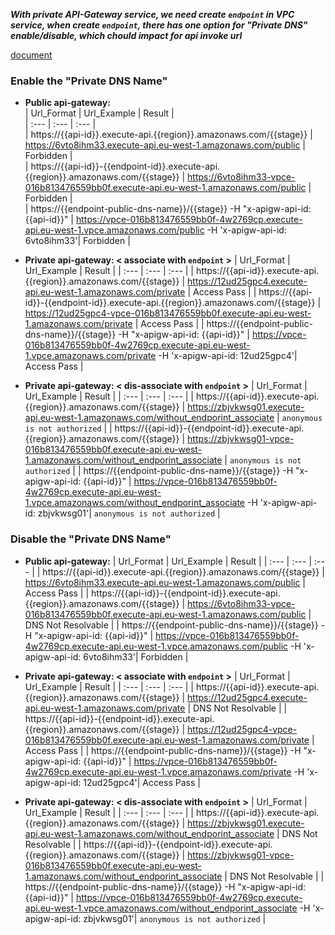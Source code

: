 ***With private API-Gateway service, we need create `endpoint` in VPC service, when create `endpoint`, there has one option for "Private DNS" enable/disable, which chould impact for api invoke url***  

[document](https://docs.aws.amazon.com/apigateway/latest/developerguide/apigateway-private-api-test-invoke-url.html)
### Enable the "Private DNS Name"
- **Public api-gateway:**  
  | Url_Format | Url_Example | Result |  
  | :--- | :--- | :--- |  
  | https://{{api-id}}.execute-api.{{region}}.amazonaws.com/{{stage}} | https://6vto8ihm33.execute-api.eu-west-1.amazonaws.com/public | Forbidden |  
  | https://{{api-id}}-{{endpoint-id}}.execute-api.{{region}}.amazonaws.com/{{stage}} | https://6vto8ihm33-vpce-016b813476559bb0f.execute-api.eu-west-1.amazonaws.com/public | Forbidden |  
  | https://{{endpoint-public-dns-name}}/{{stage}} -H "x-apigw-api-id: {{api-id}}" | https://vpce-016b813476559bb0f-4w2769cp.execute-api.eu-west-1.vpce.amazonaws.com/public -H 'x-apigw-api-id: 6vto8ihm33'| Forbidden |  
- **Private api-gateway: < associate with `endpoint` >**
  | Url_Format | Url_Example | Result | 
  | :--- | :--- | :--- |
  | https://{{api-id}}.execute-api.{{region}}.amazonaws.com/{{stage}} | https://12ud25gpc4.execute-api.eu-west-1.amazonaws.com/private | Access Pass |
  | https://{{api-id}}-{{endpoint-id}}.execute-api.{{region}}.amazonaws.com/{{stage}} | https://12ud25gpc4-vpce-016b813476559bb0f.execute-api.eu-west-1.amazonaws.com/private | Access Pass |
  | https://{{endpoint-public-dns-name}}/{{stage}} -H "x-apigw-api-id: {{api-id}}" | https://vpce-016b813476559bb0f-4w2769cp.execute-api.eu-west-1.vpce.amazonaws.com/private -H 'x-apigw-api-id: 12ud25gpc4'| Access Pass |

- **Private api-gateway: < dis-associate with `endpoint` >**
  | Url_Format | Url_Example | Result | 
  | :--- | :--- | :--- |
  | https://{{api-id}}.execute-api.{{region}}.amazonaws.com/{{stage}} | https://zbjvkwsg01.execute-api.eu-west-1.amazonaws.com/without_endporint_associate | `anonymous is not authorized` |
  | https://{{api-id}}-{{endpoint-id}}.execute-api.{{region}}.amazonaws.com/{{stage}} | https://zbjvkwsg01-vpce-016b813476559bb0f.execute-api.eu-west-1.amazonaws.com/without_endporint_associate | `anonymous is not authorized` |
  | https://{{endpoint-public-dns-name}}/{{stage}} -H "x-apigw-api-id: {{api-id}}" | https://vpce-016b813476559bb0f-4w2769cp.execute-api.eu-west-1.vpce.amazonaws.com/without_endporint_associate -H 'x-apigw-api-id: zbjvkwsg01'| `anonymous is not authorized` |
  
### Disable the "Private DNS Name"
- **Public api-gateway:**
  | Url_Format | Url_Example | Result | 
  | :--- | :--- | :--- |
  | https://{{api-id}}.execute-api.{{region}}.amazonaws.com/{{stage}} | https://6vto8ihm33.execute-api.eu-west-1.amazonaws.com/public | Access Pass |
  | https://{{api-id}}-{{endpoint-id}}.execute-api.{{region}}.amazonaws.com/{{stage}} | https://6vto8ihm33-vpce-016b813476559bb0f.execute-api.eu-west-1.amazonaws.com/public | DNS Not Resolvable |
  | https://{{endpoint-public-dns-name}}/{{stage}} -H "x-apigw-api-id: {{api-id}}" | https://vpce-016b813476559bb0f-4w2769cp.execute-api.eu-west-1.vpce.amazonaws.com/public -H 'x-apigw-api-id: 6vto8ihm33'| Forbidden |
- **Private api-gateway: < associate with `endpoint` >**
  | Url_Format | Url_Example | Result | 
  | :--- | :--- | :--- |
  | https://{{api-id}}.execute-api.{{region}}.amazonaws.com/{{stage}} | https://12ud25gpc4.execute-api.eu-west-1.amazonaws.com/private | DNS Not Resolvable |
  | https://{{api-id}}-{{endpoint-id}}.execute-api.{{region}}.amazonaws.com/{{stage}} | https://12ud25gpc4-vpce-016b813476559bb0f.execute-api.eu-west-1.amazonaws.com/private | Access Pass |
  | https://{{endpoint-public-dns-name}}/{{stage}} -H "x-apigw-api-id: {{api-id}}" | https://vpce-016b813476559bb0f-4w2769cp.execute-api.eu-west-1.vpce.amazonaws.com/private -H 'x-apigw-api-id: 12ud25gpc4'| Access Pass |

- **Private api-gateway: < dis-associate with `endpoint` >**
  | Url_Format | Url_Example | Result | 
  | :--- | :--- | :--- |
  | https://{{api-id}}.execute-api.{{region}}.amazonaws.com/{{stage}} | https://zbjvkwsg01.execute-api.eu-west-1.amazonaws.com/without_endporint_associate |  DNS Not Resolvable |
  | https://{{api-id}}-{{endpoint-id}}.execute-api.{{region}}.amazonaws.com/{{stage}} | https://zbjvkwsg01-vpce-016b813476559bb0f.execute-api.eu-west-1.amazonaws.com/without_endporint_associate | DNS Not Resolvable |
  | https://{{endpoint-public-dns-name}}/{{stage}} -H "x-apigw-api-id: {{api-id}}" | https://vpce-016b813476559bb0f-4w2769cp.execute-api.eu-west-1.vpce.amazonaws.com/without_endporint_associate -H 'x-apigw-api-id: zbjvkwsg01'| `anonymous is not authorized` |
